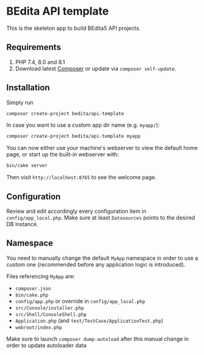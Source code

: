 # BEdita API template

This is the skeleton app to build BEdita5 API projects.

## Requirements

1. PHP 7.4, 8.0 and 8.1
1. Download latest [Composer](https://getcomposer.org/doc/00-intro.md) or update via `composer self-update`.

## Installation

Simply run

```bash
composer create-project bedita/api-template
```

In case you want to use a custom app dir name (e.g. `myapp/`):

```bash
composer create-project bedita/api-template myapp
```

You can now either use your machine's webserver to view the default home page, or start
up the built-in webserver with:

```bash
bin/cake server
```

Then visit `http://localhost:8765` to see the welcome page.

## Configuration

Review and edit accordingly every configuration item in  `config/app_local.php`.
Make sure at least `Datasources` points to the desired DB instance.

## Namespace

You need to manually change the default `MyApp` namespace in order to use a custom one (recommended before any application logic is introduced).

Files referencing `MyApp` are:

* `composer.json`
* `bin/cake.php`
* `config/app.php` or override in `config/app_local.php`
* `src/Console/installer.php`
* `src/Shell/ConsoleShell.php`
* `Application.php` (and `test/TestCase/ApplicationTest.php`)
* `webroot/index.php`

Make sure to launch `composer dump-autoload` after this manual change in order to update autoloader data
